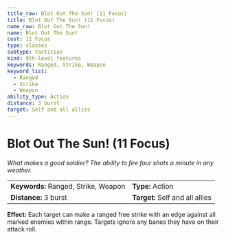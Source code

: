 ```yaml
---
title_raw: Blot Out The Sun! (11 Focus)
title: Blot Out The Sun! (11 Focus)
name_raw: Blot Out The Sun!
name: Blot Out The Sun!
cost: 11 Focus
type: classes
subtype: tactician
kind: 9th-level features
keywords: Ranged, Strike, Weapon
keyword_list:
  - Ranged
  - Strike
  - Weapon
ability_type: Action
distance: 3 burst
target: Self and all allies
---
```


# Blot Out The Sun! (11 Focus)

*What makes a good soldier? The ability to fire four shots a minute in any weather.*

|                                      |                                 |
| :----------------------------------- | :------------------------------ |
| **Keywords:** Ranged, Strike, Weapon | **Type:** Action                |
| **Distance:** 3 burst                | **Target:** Self and all allies |

**Effect:** Each target can make a ranged free strike with an edge against all marked enemies within range. Targets ignore any banes they have on their attack roll.
